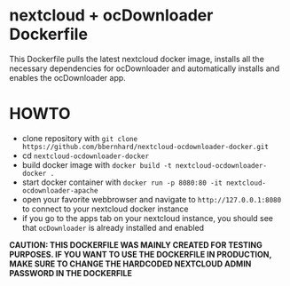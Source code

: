 # nextcloud + ocDownloader Dockerfile

This Dockerfile pulls the latest nextcloud docker image, installs all the necessary dependencies for ocDownloader and automatically installs
and enables the ocDownloader app. 

# HOWTO

* clone repository with `git clone https://github.com/bbernhard/nextcloud-ocdownloader-docker.git`
* cd `nextcloud-ocdownloader-docker`
* build docker image with `docker build -t nextcloud-ocdownloader-docker .`
* start docker container with `docker run -p 8080:80 -it nextcloud-ocdownloader-apache`
* open your favorite webbrowser and navigate to `http://127.0.0.1:8080` to connect to your nextcloud docker instance
* if you go to the apps tab on your nextcloud instance, you should see that `ocDownloader` is already installed and enabled

**CAUTION: THIS DOCKERFILE WAS MAINLY CREATED FOR TESTING PURPOSES. IF YOU WANT TO USE THE DOCKERFILE IN PRODUCTION, MAKE SURE TO CHANGE THE HARDCODED NEXTCLOUD ADMIN PASSWORD IN THE DOCKERFILE** 
